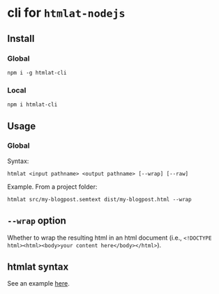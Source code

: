 # cli for `htmlat-nodejs`
## Install
### Global
`npm i -g htmlat-cli`
### Local
`npm i htmlat-cli`

## Usage
### Global
Syntax:

`htmlat <input pathname> <output pathname> [--wrap] [--raw]`

Example. From a project folder:

`htmlat src/my-blogpost.semtext dist/my-blogpost.html --wrap`

## `--wrap` option
Whether to wrap the resulting html in an html document (i.e., `<!DOCTYPE html><html><body>your content here</body></html>`).

## htmlat syntax
See an example [here](https://www.npmjs.com/package/htmlat-rich).
